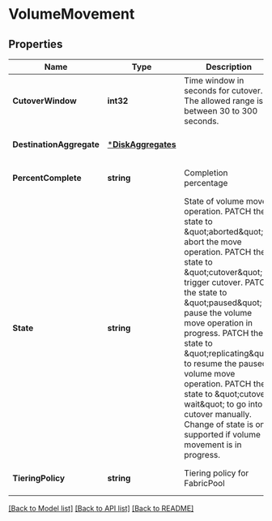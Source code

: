 # VolumeMovement

## Properties
Name | Type | Description | Notes
------------ | ------------- | ------------- | -------------
**CutoverWindow** | **int32** | Time window in seconds for cutover. The allowed range is between 30 to 300 seconds. | [optional] [default to null]
**DestinationAggregate** | [***DiskAggregates**](disk_aggregates.md) |  | [optional] [default to null]
**PercentComplete** | **string** | Completion percentage | [optional] [default to null]
**State** | **string** | State of volume move operation. PATCH the state to \&quot;aborted\&quot; to abort the move operation. PATCH the state to \&quot;cutover\&quot; to trigger cutover. PATCH the state to \&quot;paused\&quot; to pause the volume move operation in progress. PATCH the state to \&quot;replicating\&quot; to resume the paused volume move operation. PATCH the state to \&quot;cutover-wait\&quot; to go into cutover manually. Change of state is only supported if volume movement is in progress. | [optional] [default to null]
**TieringPolicy** | **string** | Tiering policy for FabricPool | [optional] [default to null]

[[Back to Model list]](../README.md#documentation-for-models) [[Back to API list]](../README.md#documentation-for-api-endpoints) [[Back to README]](../README.md)


